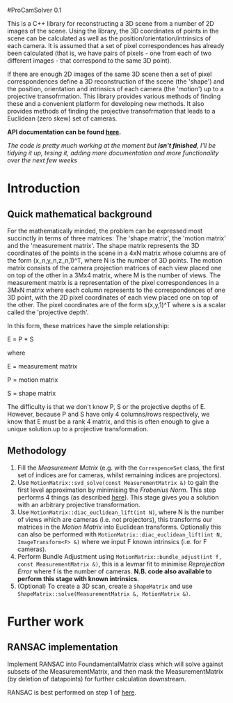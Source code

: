 #ProCamSolver 0.1

This is a C++ library for reconstructing a 3D scene from a number of 2D images of the scene. Using the library, the 3D coordinates of points in the scene can be calculated as well as the position/orientation/intrinsics of each camera. It is assumed that a set of pixel correspondences has already been calculated (that is, we have pairs of pixels - one from each of two different images - that correspond to the same 3D point).

If there are enough 2D images of the same 3D scene then a set of pixel correspondences define a 3D reconstruction of the scene (the 'shape') and the position, orientation and intrinsics of each camera (the 'motion') up to a projective transofrmation. This library provides various methods of finding these and a convenient platform for developing new methods. It also provides methods of finding the projective transofrmation that leads to a Euclidean (zero skew) set of cameras.

**API documentation can be found [here](http://danftang.github.com/ProCamSolver/).**

_The code is pretty much working at the moment but **isn't finished**, I'll be tidying it up, tesing it, adding more documentation and more functionality over the next few weeks_

# Introduction

## Quick mathematical background

For the mathematically minded, the problem can be expressed most succinctly in terms of three matrices: The 'shape matrix', the 'motion matrix' and the 'measurement matrix'. The shape matrix represents the 3D coordinates of the points in the scene in a 4xN matrix whose columns are of the form (x_n,y_n,z_n,1)^T, where N is the number of 3D points. The motion matrix consists of the camera projection matrices of each view placed one on top of the other in a 3Mx4 matrix, where M is the number of views. The measurement matrix is a representation of the pixel correspondences in a 3MxN matrix where each column represents to the correspondences of one 3D point, with the 2D pixel coordinates of each view placed one on top of the other. The pixel coordinates are of the form s(x,y,1)^T where s is a scalar called the 'projective depth'.

In this form, these matrices have the simple relationship:

E = P * S

where

E = measurement matrix

P = motion matrix

S = shape matrix

The difficulty is that we don't know P, S or the projective depths of E. However, because P and S have only 4 columns/rows respectively, we know that E must be a rank 4 matrix, and this is often enough to give a unique solution.up to a projective transformation.

## Methodology

1. Fill the _Measurement Matrix_ (e.g. with the `CorrespenceSet` class, the first set of indices are for cameras, whilst remaining indices are projectors).
2. Use `MotionMatrix::svd_solve(const MeasurementMatrix &)` to gain the first level approximation by minimising the _Frobenius Norm_. This step performs 4 things (as described [here](http://danftang.github.com/ProCamSolver/classMotionMatrix.html#5a07d5b1459cb42e191a3892c9c122ea)). This stage gives you a solution with an arbitrary projective transformation.
3. Use `MotionMatrix::diac_euclidean_lift(int N)`, where N is the number of views which are cameras (i.e. not projectors), this transforms our matrices in the _Motion Matrix_ into Euclidean transforms. Optionally this can also be performed with `MotionMatrix::diac_euclidean_lift(int N, ImageTransform<F> &)` where we input F known intrinsics (i.e. for F cameras).
4. Perform Bundle Adjustment using `MotionMatrix::bundle_adjust(int f, const MeasurementMatrix &)`, this is a levmar fit to minimise _Reprojection Error_ where f is the number of cameras. __N.B. code also available to perform this stage with known intrinsics__.
5. (Optional) To create a 3D scan, create a `ShapeMatrix` and use `ShapeMatrix::solve(MeasurementMatrix &, MotionMatrix &)`.

# Further work

## RANSAC implementation

Implement RANSAC into FoundamentalMatrix class which will solve against subsets of the MeasurementMatrix, and then mask the MeasurementMatrix (by deletion of datapoints) for further calculation downstream.

RANSAC is best performed on step 1 of [here](http://danftang.github.com/ProCamSolver/classMotionMatrix.html#5a07d5b1459cb42e191a3892c9c122ea).